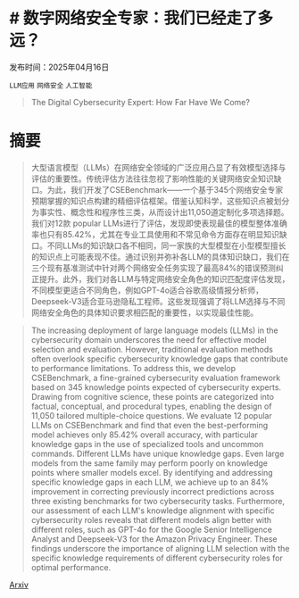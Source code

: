 # # 数字网络安全专家：我们已经走了多远？

发布时间：2025年04月16日

`LLM应用` `网络安全` `人工智能`

> The Digital Cybersecurity Expert: How Far Have We Come?

# 摘要

> 大型语言模型（LLMs）在网络安全领域的广泛应用凸显了有效模型选择与评估的重要性。传统评估方法往往忽视了影响性能的关键网络安全知识缺口。为此，我们开发了CSEBenchmark——一个基于345个网络安全专家预期掌握的知识点构建的精细评估框架。借鉴认知科学，这些知识点被划分为事实性、概念性和程序性三类，从而设计出11,050道定制化多项选择题。我们对12款 popular LLMs进行了评估，发现即使表现最佳的模型整体准确率也只有85.42%，尤其在专业工具使用和不常见命令方面存在明显知识缺口。不同LLMs的知识缺口各不相同，同一家族的大型模型在小型模型擅长的知识点上可能表现不佳。通过识别并弥补各LLM的具体知识缺口，我们在三个现有基准测试中针对两个网络安全任务实现了最高84%的错误预测纠正提升。此外，我们对各LLM与特定网络安全角色的知识匹配度评估发现，不同模型更适合不同角色，例如GPT-4o适合谷歌高级情报分析师，Deepseek-V3适合亚马逊隐私工程师。这些发现强调了将LLM选择与不同网络安全角色的具体知识要求相匹配的重要性，以实现最佳性能。

> The increasing deployment of large language models (LLMs) in the cybersecurity domain underscores the need for effective model selection and evaluation. However, traditional evaluation methods often overlook specific cybersecurity knowledge gaps that contribute to performance limitations. To address this, we develop CSEBenchmark, a fine-grained cybersecurity evaluation framework based on 345 knowledge points expected of cybersecurity experts. Drawing from cognitive science, these points are categorized into factual, conceptual, and procedural types, enabling the design of 11,050 tailored multiple-choice questions. We evaluate 12 popular LLMs on CSEBenchmark and find that even the best-performing model achieves only 85.42% overall accuracy, with particular knowledge gaps in the use of specialized tools and uncommon commands. Different LLMs have unique knowledge gaps. Even large models from the same family may perform poorly on knowledge points where smaller models excel. By identifying and addressing specific knowledge gaps in each LLM, we achieve up to an 84% improvement in correcting previously incorrect predictions across three existing benchmarks for two cybersecurity tasks. Furthermore, our assessment of each LLM's knowledge alignment with specific cybersecurity roles reveals that different models align better with different roles, such as GPT-4o for the Google Senior Intelligence Analyst and Deepseek-V3 for the Amazon Privacy Engineer. These findings underscore the importance of aligning LLM selection with the specific knowledge requirements of different cybersecurity roles for optimal performance.

[Arxiv](https://arxiv.org/abs/2504.11783)